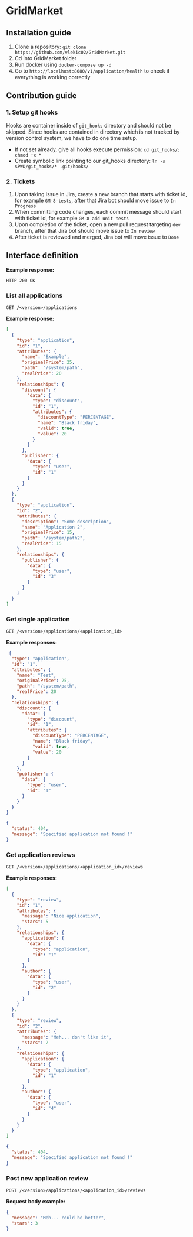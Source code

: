 # GridMarket

## Installation guide

1. Clone a repository: `git clone https://github.com/vlekic02/GridMarket.git`
2. Cd into GridMarket folder
3. Run docker using `docker-compose up -d`
4. Go to `http://localhost:8080/v1/application/health` to check if everything is working correctly

## Contribution guide

### 1. Setup git hooks

Hooks are container inside of `git_hooks` directory and should not be skipped. Since hooks are
contained in directory which is not tracked by version control system, we have to do one time setup.

- If not set already, give all hooks execute permission: `cd git_hooks/; chmod +x *`
- Create symbolic link pointing to our git_hooks directory: `ln -s $PWD/git_hooks/* .git/hooks/`

### 2. Tickets

1. Upon taking issue in Jira, create a new branch that starts with ticket id,
   for example `GM-8-tests`, after that Jira bot should move issue to `In Progress`
2. When committing code changes, each commit message should start with ticket id, for example
   `GM-8 add unit tests`
3. Upon completion of the ticket, open a new pull request targeting `dev` branch, after that Jira
   bot
   should move issue to `In review`
4. After ticket is reviewed and merged, Jira bot will move issue to `Done`

## Interface definition

**Example response:**

```
HTTP 200 OK
```

### List all applications

```
GET /<version>/applications
```

**Example response:**

```json
[
  {
    "type": "application",
    "id": "1",
    "attributes": {
      "name": "Example",
      "originalPrice": 25,
      "path": "/system/path",
      "realPrice": 20
    },
    "relationships": {
      "discount": {
        "data": {
          "type": "discount",
          "id": "1",
          "attributes": {
            "discountType": "PERCENTAGE",
            "name": "Black friday",
            "valid": true,
            "value": 20
          }
        }
      },
      "publisher": {
        "data": {
          "type": "user",
          "id": "1"
        }
      }
    }
  },
  {
    "type": "application",
    "id": "2",
    "attributes": {
      "description": "Some description",
      "name": "Application 2",
      "originalPrice": 15,
      "path": "/system/path2",
      "realPrice": 15
    },
    "relationships": {
      "publisher": {
        "data": {
          "type": "user",
          "id": "3"
        }
      }
    }
  }
]
```

### Get single application

```
GET /<version>/applications/<application_id>
```

**Example responses:**

```json
 {
  "type": "application",
  "id": "1",
  "attributes": {
    "name": "Test",
    "originalPrice": 25,
    "path": "/system/path",
    "realPrice": 20
  },
  "relationships": {
    "discount": {
      "data": {
        "type": "discount",
        "id": "1",
        "attributes": {
          "discountType": "PERCENTAGE",
          "name": "Black friday",
          "valid": true,
          "value": 20
        }
      }
    },
    "publisher": {
      "data": {
        "type": "user",
        "id": "1"
      }
    }
  }
}
```

```json
{
  "status": 404,
  "message": "Specified application not found !"
}
```

### Get application reviews

```
GET /<version>/applications/<application_id>/reviews
```

**Example responses:**

```json
[
  {
    "type": "review",
    "id": "1",
    "attributes": {
      "message": "Nice application",
      "stars": 5
    },
    "relationships": {
      "application": {
        "data": {
          "type": "application",
          "id": "1"
        }
      },
      "author": {
        "data": {
          "type": "user",
          "id": "2"
        }
      }
    }
  },
  {
    "type": "review",
    "id": "2",
    "attributes": {
      "message": "Meh... don't like it",
      "stars": 2
    },
    "relationships": {
      "application": {
        "data": {
          "type": "application",
          "id": "1"
        }
      },
      "author": {
        "data": {
          "type": "user",
          "id": "4"
        }
      }
    }
  }
]
```

```json
{
  "status": 404,
  "message": "Specified application not found !"
}
```

### Post new application review

```
POST /<version>/applications/<application_id>/reviews
```

**Request body example:**

```json
{
  "message": "Meh... could be better",
  "stars": 3
}
```

